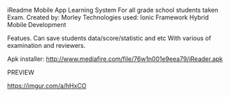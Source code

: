 iReadme Mobile App Learning System
For all grade school students taken Exam.
Created by: Morley
Technologies used:
Ionic Framework Hybrid Mobile Development

Featues.
Can save students data/score/statistic and etc
With various of examination and reviewers.

Apk installer: http://www.mediafire.com/file/76w1n001e9eea79/iReader.apk

PREVIEW

https://imgur.com/a/hHxCO
